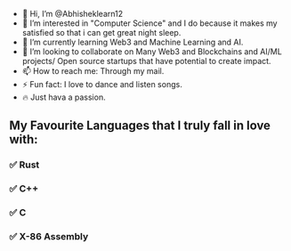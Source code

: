 - 👋 Hi, I’m @Abhisheklearn12
- 👀 I’m interested in "Computer Science" and I do because it makes my satisfied so that i can get great night sleep.
- 🌱 I’m currently learning Web3 and Machine Learning and AI.
- 💞️ I’m looking to collaborate on Many Web3 and Blockchains and AI/ML projects/ Open source startups that have potential to create impact.
- 📫 How to reach me: Through my mail.
- ⚡ Fun fact: I love to dance and listen songs.
- 🔥 Just hava a passion.
<h2> My Favourite Languages that I truly fall in love with: </h2>
  <h3> ✅ Rust</h3>
  <h3> ✅ C++</h3>
  <h3> ✅ C</h3>
  <h3> ✅ X-86 Assembly</h3>
 
  

<!---
Abhisheklearn12/Abhisheklearn12 is a ✨ special ✨ repository because its `README.md` (this file) appears on your GitHub profile.
You can click the Preview link to take a look at your changes.
--->
